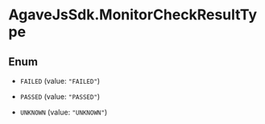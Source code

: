 # AgaveJsSdk.MonitorCheckResultType

## Enum


* `FAILED` (value: `"FAILED"`)

* `PASSED` (value: `"PASSED"`)

* `UNKNOWN` (value: `"UNKNOWN"`)


